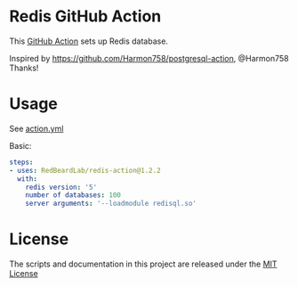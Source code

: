 # Redis GitHub Action

This [GitHub Action](https://github.com/features/actions) sets up Redis database.

Inspired by https://github.com/Harmon758/postgresql-action, @Harmon758 Thanks!

# Usage

See [action.yml](action.yml)

Basic:
```yaml
steps:
- uses: RedBeardLab/redis-action@1.2.2
  with:
    redis version: '5'
    number of databases: 100
    server arguments: '--loadmodule redisql.so'
```

# License

The scripts and documentation in this project are released under the [MIT License](LICENSE)
